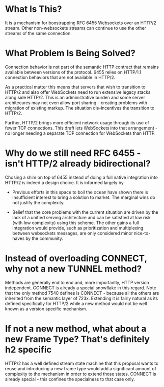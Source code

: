 # What Is This?

It is a mechanism for boostrapping RFC 6455 Websockets over an HTTP/2
stream. Other non-websockets streams can continue to use the other
streams of the same connection.

# What Problem Is Being Solved?

Connection behavior is not part of the semantic HTTP contract that
remains available between versions of the protocol. 6455 relies on
HTTP/1.1 connection behaviors that are not available in HTTP/2.

As a practical matter this means that servers that wish to transition
to HTTP/2 and also offer WebSockets need to run extensive legacy
stacks along side HTTP/2. This is an administrative burden and some
server architecures may not even allow port sharing - creating
problems with migration of existing markup. The situation
dis-incentives the transition to HTTP/2.

Further, HTTP/2 brings more efficient network usage through its use of
fewer TCP connections. This draft lets WebSockets into that
arrangement - no longer needing a separate TCP connection for
WebSockets than HTTP.

# Why do we still need RFC 6455 - isn't HTTP/2 already bidirectional?

Chosing a shim on top of 6455 instead of doing a full native
integration into HTTP/2 is indeed a design choice. It is informed
largely by

* Previous efforts in this space to boil the ocean have shown there is
  insufficient interest to bring a solution to market. The marginal
  wins do not justify the complexity.

* Belief that the core problems with the current situation are driven
  by the lack of a unified serving architecture and can be satisfied
  at low risk (with low complexity) using this scheme. The other gains
  a full integration would provide, such as prioritization and
  multiplexing between websockets messages, are only considered minor
  nice-to-haves by the community.

# Instead of overloading CONNECT, why not a new TUNNEL method?

Methods are generally end to end and, more importantly, HTTP version
independent. CONNECT is already a special snowflake in this
regard. Note that the only method 7540 defines is CONNECT - because
all the others are inherited from the semantic layer of
723x. Extending it is fairly natural as its defined specifically for
HTTP/2 while a new method would not be well known as a version
specific mechanism.

# If not a new method, what about a new Frame Type? That's definitely h2 specific

HTTP/2 has a well defined stream state machine that this proposal
wants to reuse and introducing a new frame type would add a
significant amount of complexity to the mechanism in order to extend
those states. CONNECT is already special - this confines the
specialness to that case only.


<!--
kramdown-rfc2629 draft.mkd | tee draft.xml ; xml2rfc draft.xml
-->
